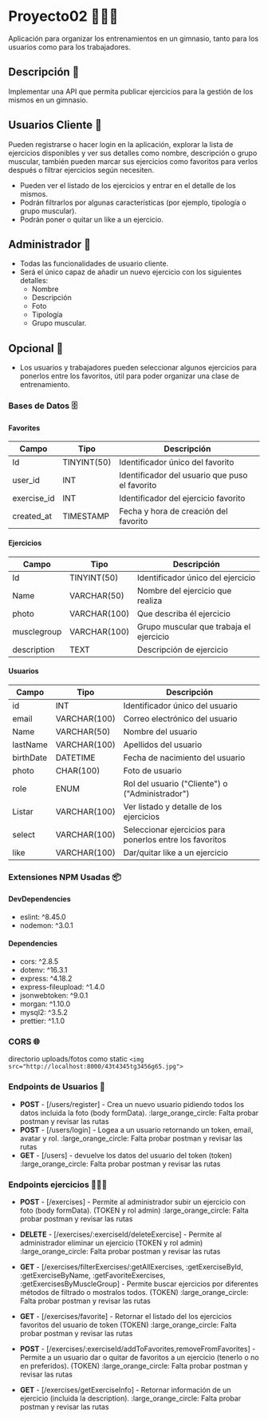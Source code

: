 # Proyecto02 💪🏋️‍♀️

Aplicación para organizar los entrenamientos en un gimnasio, tanto para los usuarios como para los trabajadores.

## Descripción 📝

Implementar una API que permita publicar ejercicios para la gestión de los mismos en un gimnasio.

## Usuarios Cliente 👥

Pueden registrarse o hacer login en la aplicación, explorar la lista de ejercicios disponibles y ver sus detalles como nombre, descripción o grupo muscular, también pueden marcar sus ejercicios como favoritos para verlos después o filtrar ejercicios según necesiten.

- Pueden ver el listado de los ejercicios y entrar en el detalle de los mismos.
- Podrán filtrarlos por algunas características (por ejemplo, tipología o grupo muscular).
- Podrán poner o quitar un like a un ejercicio.

## Administrador 👤

- Todas las funcionalidades de usuario cliente.
- Será el único capaz de añadir un nuevo ejercicio con los siguientes detalles:
  - Nombre
  - Descripción
  - Foto
  - Tipología
  - Grupo muscular.

## Opcional 🌟

- Los usuarios y trabajadores pueden seleccionar algunos ejercicios para ponerlos entre los favoritos, útil para poder organizar una clase de entrenamiento.

### Bases de Datos 🗄️

#### Favorites

| Campo       | Tipo        | Descripción                                    |
| ----------- | ----------- | ---------------------------------------------- |
| Id          | TINYINT(50) | Identificador único del favorito               |
| user_id     | INT         | Identificador del usuario que puso el favorito |
| exercise_id | INT         | Identificador del ejercicio favorito           |
| created_at  | TIMESTAMP   | Fecha y hora de creación del favorito          |

#### Ejercicios

| Campo       | Tipo         | Descripción                             |
| ----------- | ------------ | --------------------------------------- |
| Id          | TINYINT(50)  | Identificador único del ejercicio       |
| Name        | VARCHAR(50)  | Nombre del ejercicio que realiza        |
| photo       | VARCHAR(100) | Que describa él ejercicio               |
| musclegroup | VARCHAR(100) | Grupo muscular que trabaja el ejercicio |
| description | TEXT         | Descripción de ejercicio                |

#### Usuarios

| Campo     | Tipo         | Descripción                                              |
| --------- | ------------ | -------------------------------------------------------- |
| id        | INT          | Identificador único del usuario                          |
| email     | VARCHAR(100) | Correo electrónico del usuario                           |
| Name      | VARCHAR(50)  | Nombre del usuario                                       |
| lastName  | VARCHAR(100) | Apellidos del usuario                                    |
| birthDate | DATETIME     | Fecha de nacimiento del usuario                          |
| photo     | CHAR(100)    | Foto de usuario                                          |
| role      | ENUM         | Rol del usuario ("Cliente") o ("Administrador")          |
| Listar    | VARCHAR(100) | Ver listado y detalle de los ejercicios                  |
| select    | VARCHAR(100) | Seleccionar ejercicios para ponerlos entre los favoritos |
| like      | VARCHAR(100) | Dar/quitar like a un ejercicio                           |

### Extensiones NPM Usadas 📦

#### DevDependencies

- eslint: ^8.45.0
- nodemon: ^3.0.1

#### Dependencies

- cors: ^2.8.5
- dotenv: ^16.3.1
- express: ^4.18.2
- express-fileupload: ^1.4.0
- jsonwebtoken: ^9.0.1
- morgan: ^1.10.0
- mysql2: ^3.5.2
- prettier: ^1.1.0

### CORS 🌐

directorio uploads/fotos como static `<img src="http://localhost:8000/43t4345tg3456g65.jpg">`

### **Endpoints de Usuarios** 👥

- **POST** - [/users/register] - Crea un nuevo usuario pidiendo todos los datos incluida la foto (body formData).
  :large_orange_circle: Falta probar postman y revisar las rutas
- **POST** - [/users/login] - Logea a un usuario retornando un token, email, avatar y rol.
  :large_orange_circle: Falta probar postman y revisar las rutas
- **GET** - [/users] - devuelve los datos del usuario del token (token)
  :large_orange_circle: Falta probar postman y revisar las rutas

### **Endpoints ejercicios** 🏋🏻‍♂️

- **POST** - [/exercises] - Permite al administrador subir un ejercicio con foto (body formData). (TOKEN y rol admin)
  :large_orange_circle: Falta probar postman y revisar las rutas

- **DELETE** - [/exercises/:exerciseId/deleteExercise] - Permite al administrador eliminar un ejercicio (TOKEN y rol admin)
  :large_orange_circle: Falta probar postman y revisar las rutas

- **GET** - [/exercises/filterExercises/:getAllExercises, :getExerciseById, :getExerciseByName, :getFavoriteExercises, :getExercisesByMuscleGroup] - Permite buscar ejercicios por diferentes métodos de filtrado o mostralos todos. (TOKEN)
  :large_orange_circle: Falta probar postman y revisar las rutas

- **GET** - [/exercises/favorite] - Retornar el listado del los ejercicios favoritos del usuario de token (TOKEN)
  :large_orange_circle: Falta probar postman y revisar las rutas

- **POST** - [/exercises/:exerciseId/addToFavorites,removeFromFavorites] - Permite a un usuario dar o quitar de favoritos a un ejercicio (tenerlo o no en preferidos). (TOKEN)
  :large_orange_circle: Falta probar postman y revisar las rutas

- **GET** - [/exercises/getExerciseInfo] - Retornar información de un ejercicio (incluida la description).
  :large_orange_circle: Falta probar postman y revisar las rutas

